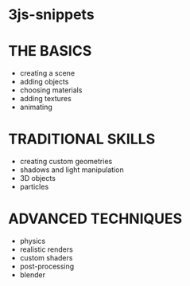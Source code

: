 # 3js-snippets

# THE BASICS

- creating a scene
- adding objects
- choosing materials
- adding textures
- animating

# TRADITIONAL SKILLS

- creating custom geometries
- shadows and light manipulation
- 3D objects
- particles

# ADVANCED TECHNIQUES

- physics
- realistic renders
- custom shaders
- post-processing
- blender

